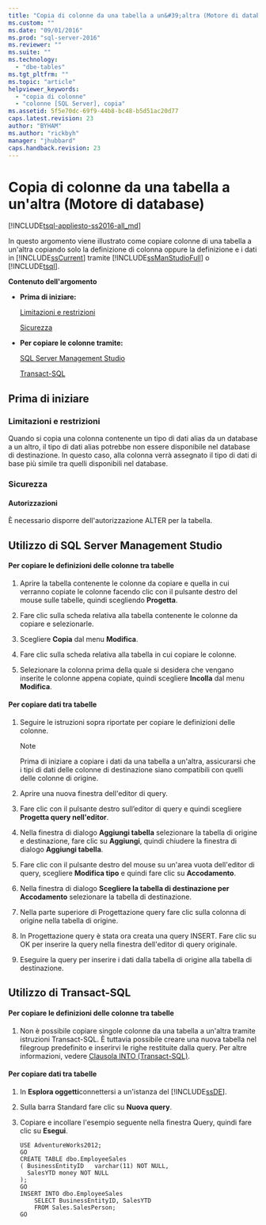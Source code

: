 ```yaml
---
title: "Copia di colonne da una tabella a un&#39;altra (Motore di database) | Microsoft Docs"
ms.custom: ""
ms.date: "09/01/2016"
ms.prod: "sql-server-2016"
ms.reviewer: ""
ms.suite: ""
ms.technology: 
  - "dbe-tables"
ms.tgt_pltfrm: ""
ms.topic: "article"
helpviewer_keywords: 
  - "copia di colonne"
  - "colonne [SQL Server], copia"
ms.assetid: 5f5e70dc-69f9-44b8-bc48-b5d51ac20d77
caps.latest.revision: 23
author: "BYHAM"
ms.author: "rickbyh"
manager: "jhubbard"
caps.handback.revision: 23
---
```

# Copia di colonne da una tabella a un&#39;altra (Motore di database)
[!INCLUDE[tsql-appliesto-ss2016-all_md](../../includes/tsql-appliesto-ss2016-all-md.md)]

  In questo argomento viene illustrato come copiare colonne di una tabella a un'altra copiando solo la definizione di colonna oppure la definizione e i dati in [!INCLUDE[ssCurrent](../../includes/sscurrent-md.md)] tramite [!INCLUDE[ssManStudioFull](../../includes/ssmanstudiofull-md.md)] o [!INCLUDE[tsql](../../includes/tsql-md.md)].  
  
 **Contenuto dell'argomento**  
  
-   **Prima di iniziare:**  
  
     [Limitazioni e restrizioni](#Restrictions)  
  
     [Sicurezza](#Security)  
  
-   **Per copiare le colonne tramite:**  
  
     [SQL Server Management Studio](#SSMSProcedure)  
  
     [Transact-SQL](#TsqlProcedure)  
  
##  <a name="BeforeYouBegin"></a> Prima di iniziare  
  
###  <a name="Restrictions"></a> Limitazioni e restrizioni  
 Quando si copia una colonna contenente un tipo di dati alias da un database a un altro, il tipo di dati alias potrebbe non essere disponibile nel database di destinazione. In questo caso, alla colonna verrà assegnato il tipo di dati di base più simile tra quelli disponibili nel database.  
  
###  <a name="Security"></a> Sicurezza  
  
####  <a name="Permissions"></a> Autorizzazioni  
 È necessario disporre dell'autorizzazione ALTER per la tabella.  
  
##  <a name="SSMSProcedure"></a> Utilizzo di SQL Server Management Studio  
  
#### Per copiare le definizioni delle colonne tra tabelle  
  
1.  Aprire la tabella contenente le colonne da copiare e quella in cui verranno copiate le colonne facendo clic con il pulsante destro del mouse sulle tabelle, quindi scegliendo **Progetta**.  
  
2.  Fare clic sulla scheda relativa alla tabella contenente le colonne da copiare e selezionarle.  
  
3.  Scegliere **Copia** dal menu **Modifica**.  
  
4.  Fare clic sulla scheda relativa alla tabella in cui copiare le colonne.  
  
5.  Selezionare la colonna prima della quale si desidera che vengano inserite le colonne appena copiate, quindi scegliere **Incolla** dal menu **Modifica**.  
  
#### Per copiare dati tra tabelle  
  
1.  Seguire le istruzioni sopra riportate per copiare le definizioni delle colonne.  
  
    > [!NOTE]  
    >  Prima di iniziare a copiare i dati da una tabella a un'altra, assicurarsi che i tipi di dati delle colonne di destinazione siano compatibili con quelli delle colonne di origine.  
  
2.  Aprire una nuova finestra dell'editor di query. 

3.  Fare clic con il pulsante destro sull’editor di query e quindi scegliere **Progetta query nell'editor**. 

4.  Nella finestra di dialogo **Aggiungi tabella** selezionare la tabella di origine e destinazione, fare clic su **Aggiungi**, quindi chiudere la finestra di dialogo **Aggiungi tabella**. 

5.  Fare clic con il pulsante destro del mouse su un'area vuota dell'editor di query, scegliere **Modifica tipo** e quindi fare clic su **Accodamento**.  

6.  Nella finestra di dialogo **Scegliere la tabella di destinazione per Accodamento** selezionare la tabella di destinazione. 

7.  Nella parte superiore di Progettazione query fare clic sulla colonna di origine nella tabella di origine.

8. In Progettazione query è stata ora creata una query INSERT. Fare clic su OK per inserire la query nella finestra dell'editor di query originale.  

9.  Eseguire la query per inserire i dati dalla tabella di origine alla tabella di destinazione.

  
##  <a name="TsqlProcedure"></a> Utilizzo di Transact-SQL  
  
#### Per copiare le definizioni delle colonne tra tabelle  
  
1.  Non è possibile copiare singole colonne da una tabella a un'altra tramite istruzioni Transact-SQL. È tuttavia possibile creare una nuova tabella nel filegroup predefinito e inserirvi le righe restituite dalla query. Per altre informazioni, vedere [Clausola INTO &#40;Transact-SQL&#41;](../Topic/INTO%20Clause%20\(Transact-SQL\).md).  
  
#### Per copiare dati tra tabelle  
  
1.  In **Esplora oggetti**connettersi a un'istanza del [!INCLUDE[ssDE](../../includes/ssde-md.md)].  
  
2.  Sulla barra Standard fare clic su **Nuova query**.  
  
3.  Copiare e incollare l'esempio seguente nella finestra Query, quindi fare clic su **Esegui**.  
  
    ```  
    USE AdventureWorks2012;  
    GO  
    CREATE TABLE dbo.EmployeeSales  
    ( BusinessEntityID   varchar(11) NOT NULL,  
      SalesYTD money NOT NULL  
    );  
    GO  
    INSERT INTO dbo.EmployeeSales  
        SELECT BusinessEntityID, SalesYTD   
        FROM Sales.SalesPerson;  
    GO  
    ```  
  
  